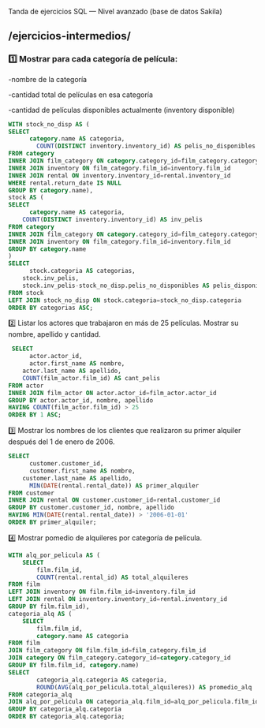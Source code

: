 Tanda de ejercicios SQL — Nivel avanzado (base de datos Sakila)

## /ejercicios-intermedios/

### 1️⃣️ Mostrar para cada categoría de película:

-nombre de la categoría

-cantidad total de películas en esa categoría

-cantidad de películas disponibles actualmente (inventory disponible)

```sql
WITH stock_no_disp AS (
SELECT
      category.name AS categoria,
    	COUNT(DISTINCT inventory.inventory_id) AS pelis_no_disponibles
FROM category
INNER JOIN film_category ON category.category_id=film_category.category_id
INNER JOIN inventory ON film_category.film_id=inventory.film_id
INNER JOIN rental ON inventory.inventory_id=rental.inventory_id
WHERE rental.return_date IS NULL
GROUP BY category.name),
stock AS (
SELECT
	  category.name AS categoria,
    COUNT(DISTINCT inventory.inventory_id) AS inv_pelis
FROM category
INNER JOIN film_category ON category.category_id=film_category.category_id
INNER JOIN inventory ON film_category.film_id=inventory.film_id
GROUP BY category.name
)
SELECT
	  stock.categoria AS categorias,
    stock.inv_pelis,
    stock.inv_pelis-stock_no_disp.pelis_no_disponibles AS pelis_disponibles
FROM stock
LEFT JOIN stock_no_disp ON stock.categoria=stock_no_disp.categoria
ORDER BY categorias ASC;
```

2️⃣ Listar los actores que trabajaron en más de 25 películas. Mostrar su nombre, apellido y cantidad.

```sql
 SELECT 
	  actor.actor_id,
	  actor.first_name AS nombre,
    actor.last_name AS apellido,
    COUNT(film_actor.film_id) AS cant_pelis
FROM actor
INNER JOIN film_actor ON actor.actor_id=film_actor.actor_id
GROUP BY actor.actor_id, nombre, apellido
HAVING COUNT(film_actor.film_id) > 25
ORDER BY 1 ASC;
```

3️⃣ Mostrar los nombres de los clientes que realizaron su primer alquiler después del 1 de enero de 2006.

```sql
SELECT
	  customer.customer_id,
	  customer.first_name AS nombre,
    customer.last_name AS apellido,
	  MIN(DATE(rental.rental_date)) AS primer_alquiler
FROM customer
INNER JOIN rental ON customer.customer_id=rental.customer_id
GROUP BY customer.customer_id, nombre, apellido
HAVING MIN(DATE(rental.rental_date)) > '2006-01-01'
ORDER BY primer_alquiler;
```

4️⃣ Mostrar pomedio de alquileres por categoría de película.

```sql
WITH alq_por_pelicula AS (
	SELECT
		film.film_id,
		COUNT(rental.rental_id) AS total_alquileres
FROM film
LEFT JOIN inventory ON film.film_id=inventory.film_id
LEFT JOIN rental ON inventory.inventory_id=rental.inventory_id
GROUP BY film.film_id),
categoria_alq AS (
	SELECT
		film.film_id,
        category.name AS categoria
FROM film
JOIN film_category ON film.film_id=film_category.film_id
JOIN category ON film_category.category_id=category.category_id
GROUP BY film.film_id, category.name)
SELECT
		categoria_alq.categoria AS categoria,
        ROUND(AVG(alq_por_pelicula.total_alquileres)) AS promedio_alq
FROM categoria_alq
JOIN alq_por_pelicula ON categoria_alq.film_id=alq_por_pelicula.film_id
GROUP BY categoria_alq.categoria
ORDER BY categoria_alq.categoria;
```
